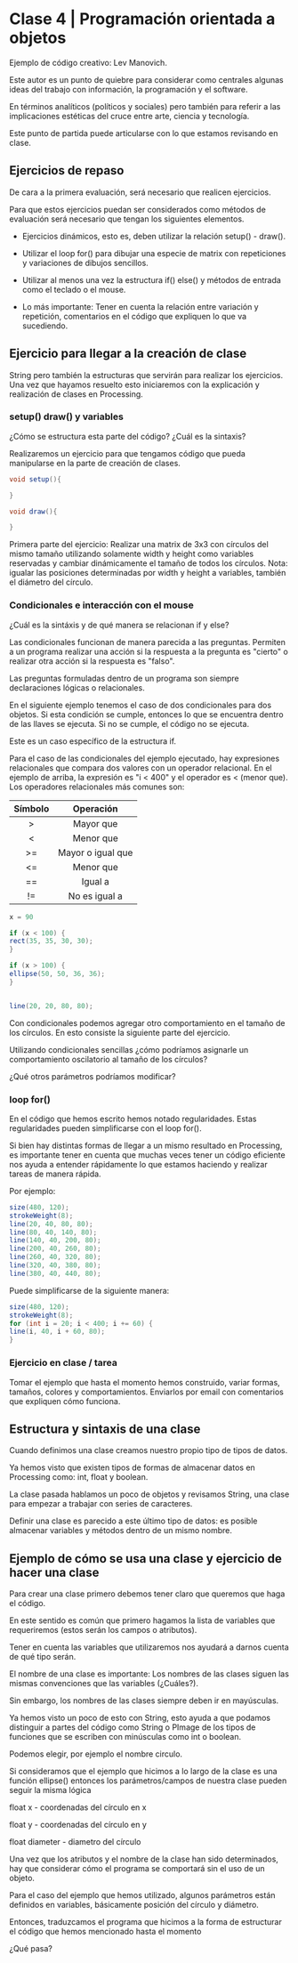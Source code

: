 
# Clase 4 | Programación orientada a objetos

Ejemplo de código creativo: Lev Manovich. 

Este autor es un punto de quiebre para considerar como centrales algunas ideas del trabajo con información, la programación y el software. 

En términos analíticos (políticos y sociales) pero también para referir a las implicaciones estéticas del cruce entre arte, ciencia y tecnología. 

Este punto de partida puede articularse con lo que estamos revisando en clase. 

## Ejercicios de repaso

De cara a la primera evaluación, será necesario que realicen ejercicios.

Para que estos ejercicios puedan ser considerados como métodos de evaluación será necesario que tengan los siguientes elementos. 

- Ejercicios dinámicos, esto es, deben utilizar la relación setup() - draw(). 

- Utilizar el loop for() para dibujar una especie de matrix con repeticiones y variaciones de dibujos sencillos. 

- Utilizar al menos una vez la estructura if() else() y métodos de entrada como el teclado o el mouse.

- Lo más importante: Tener en cuenta la relación entre variación y repetición, comentarios en el código que expliquen lo que va sucediendo. 

## Ejercicio para llegar a la creación de clase

String pero también la estructuras que servirán para realizar los ejercicios. Una vez que hayamos resuelto esto iniciaremos con la explicación y realización de clases en Processing. 

### setup() draw() y variables

¿Cómo se estructura esta parte del código? ¿Cuál es la sintaxis?

Realizaremos un ejercicio para que tengamos código que pueda manipularse en la parte de creación de clases. 

```java
void setup(){

}

void draw(){

}
```

Primera parte del ejercicio: Realizar una matrix de 3x3 con círculos del mismo tamaño utilizando solamente width y height como variables reservadas y cambiar dinámicamente el tamaño de todos los círculos. Nota: igualar las posiciones determinadas por width y height a variables, también el diámetro del círculo. 

### Condicionales e interacción con el mouse

¿Cuál es la sintáxis y de qué manera se relacionan if y else? 

Las condicionales funcionan de manera parecida a las preguntas. Permiten a un programa realizar una acción si la respuesta a la pregunta es "cierto" o realizar otra acción si la respuesta es "falso". 

Las preguntas formuladas dentro de un programa son siempre declaraciones lógicas o relacionales. 

En el siguiente ejemplo tenemos el caso de dos condicionales para dos objetos. Si esta condición se cumple, entonces lo que se encuentra dentro de las llaves se ejecuta. Si no se cumple, el código no se ejecuta. 

Este es un caso específico de la estructura if. 

Para el caso de las condicionales del ejemplo ejecutado, hay expresiones relacionales que compara dos valores con un operador relacional. En el ejemplo de arriba, la expresión es "i < 400" y el operador es < (menor que). Los operadores relacionales más comunes son:

| Símbolo | Operación        |
|:-------:|:----------------:|
| >       | Mayor que        | 
| <       | Menor que        |
| >=      | Mayor o igual que|
| <=      | Menor que        |
| ==      | Igual a          |
| !=      | No es igual a    |


```java
x = 90

if (x < 100) {
rect(35, 35, 30, 30);
}

if (x > 100) {
ellipse(50, 50, 36, 36);
}


line(20, 20, 80, 80);

```

Con condicionales podemos agregar otro comportamiento en el tamaño de los círculos. En esto consiste la siguiente parte del ejercicio. 

Utilizando condicionales sencillas ¿cómo podríamos asignarle un comportamiento oscilatorio al tamaño de los círculos? 

¿Qué otros parámetros podríamos modificar? 

### loop for()

En el código que hemos escrito hemos notado regularidades. Estas regularidades pueden simplificarse con el loop for(). 

Si bien hay distintas formas de llegar a un mismo resultado en Processing, es importante tener en cuenta que muchas veces tener un código eficiente nos ayuda a entender rápidamente lo que estamos haciendo y realizar tareas de manera rápida. 

Por ejemplo: 

```java
size(480, 120);
strokeWeight(8);
line(20, 40, 80, 80);
line(80, 40, 140, 80);
line(140, 40, 200, 80);
line(200, 40, 260, 80);
line(260, 40, 320, 80);
line(320, 40, 380, 80);
line(380, 40, 440, 80);
```

Puede simplificarse de la siguiente manera: 

```java
size(480, 120);
strokeWeight(8);
for (int i = 20; i < 400; i += 60) {
line(i, 40, i + 60, 80);
}
```

### Ejercicio en clase /  tarea

Tomar el ejemplo que hasta el momento hemos construido, variar formas, tamaños, colores y comportamientos. Enviarlos por email con comentarios que expliquen cómo funciona. 

## Estructura y sintaxis de una clase

Cuando definimos una clase creamos nuestro propio tipo de tipos de datos. 

Ya hemos visto que existen tipos de formas de almacenar datos en Processing como: int, float y boolean. 

La clase pasada hablamos un poco de objetos y revisamos String, una clase para empezar a trabajar con series de caracteres. 

Definir una clase es parecido a este último tipo de datos: es posible almacenar variables y métodos dentro de un mismo nombre. 

## Ejemplo de cómo se usa una clase y ejercicio de hacer una clase

Para crear una clase primero debemos tener claro que queremos que haga el código. 

En este sentido es común que primero hagamos la lista de variables que requeriremos (estos serán los campos o atributos). 

Tener en cuenta las variables que utilizaremos nos ayudará a darnos cuenta de qué tipo serán. 

El nombre de una clase es importante: Los nombres de las clases siguen las mismas convenciones que las variables (¿Cuáles?). 

Sin embargo, los nombres de las clases siempre deben ir en mayúsculas. 

Ya hemos visto un poco de esto con String, esto ayuda a que podamos distinguir a partes del código como String o PImage de los tipos de funciones que se escriben con minúsculas como int o boolean. 

Podemos elegir, por ejemplo el nombre circulo. 

Si consideramos que el ejemplo que hicimos a lo largo de la clase es una función ellipse() entonces los parámetros/campos de nuestra clase pueden seguir la misma lógica

float x - coordenadas del círculo en x

float y - coordenadas del círculo en y

float diameter - diametro del círculo

Una vez que los atributos y el nombre de la clase han sido determinados, hay que considerar cómo el programa se comportará sin el uso de un objeto. 

Para el caso del ejemplo que hemos utilizado, algunos parámetros están definidos en variables, básicamente posición del círculo y diámetro. 

Entonces, traduzcamos el programa que hicimos a la forma de estructurar el código que hemos mencionado hasta el momento

¿Qué pasa? 


